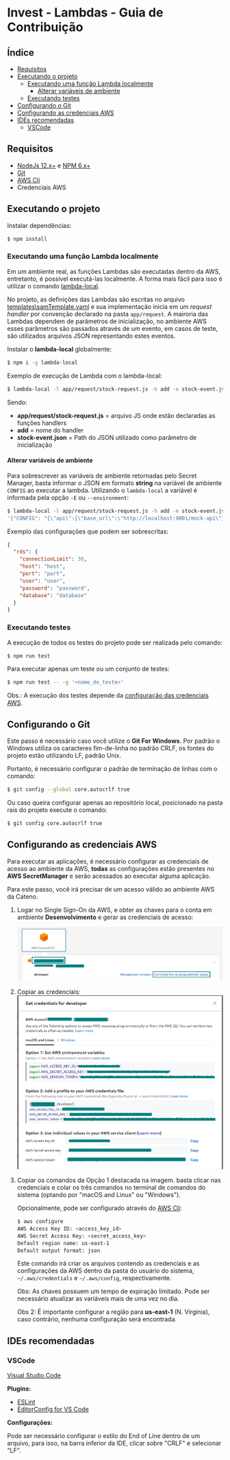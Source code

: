 # Invest - Lambdas - Guia de Contribuição <!-- omit in toc -->

## Índice <!-- omit in toc -->

- [Requisitos](#requisitos)
- [Executando o projeto](#executando-o-projeto)
  - [Executando uma função Lambda localmente](#executando-uma-função-lambda-localmente)
    - [Alterar variáveis de ambiente](#alterar-variáveis-de-ambiente)
  - [Executando testes](#executando-testes)
- [Configurando o Git](#configurando-o-git)
- [Configurando as credenciais AWS](#configurando-as-credenciais-aws)
- [IDEs recomendadas](#ides-recomendadas)
  - [VSCode](#vscode)

## Requisitos

- [NodeJs 12.x+][node] e [NPM 6.x+][npm]
- [Git][git]
- [AWS Cli][awscli]
- Credenciais AWS

## Executando o projeto

Instalar dependências:

```bash
$ npm install
```

### Executando uma função Lambda localmente

Em um ambiente real, as funções Lambdas são executadas dentro da AWS, entretanto, é possível executá-las localmente. A forma mais fácil para isso é utilizar o comando [lambda-local].

No projeto, as definições das Lambdas são escritas no arquivo [templates\samTemplate.yaml](templates\samTemplate.yaml) e sua implementação inicia em um _request handler_ por convenção declarado na pasta `app/request`. A mairoria das Lambdas dependem de parâmetros de inicialização, no ambiente AWS esses parâmetros são passados através de um evento, em casos de teste, são utilizados arquivos JSON representando estes eventos.

Instalar o **lambda-local** globalmente:

```bash
$ npm i -g lambda-local
```

Exemplo de execução de Lambda com o lambda-local:

```bash
$ lambda-local -l app/request/stock-request.js -h add -e stock-event.json -t 300
```

Sendo:

- **app/request/stock-request.js** = arquivo JS onde estão declaradas as funções handlers
- **add** = nome do handler
- **stock-event.json** = Path do JSON utilizado como parâmetro de inicialização

#### Alterar variáveis de ambiente

Para sobrescrever as variáveis de ambiente retornadas pelo Secret Manager, basta informar o JSON em formato **string** na variável de ambiente `CONFIG` ao executar a lambda. Utilizando o `lambda-local` a variável é informada pela opção `-E` ou `--environment`:

```bash
$ lambda-local -l app/request/stock-request.js -h add -e stock-event.json -t 300 -E
'{"CONFIG": "{\"api\":{\"base_url\":\"http://localhost:9001/mock-api\"}}"}'
```

Exemplo das configurações que podem ser sobrescritas:

```json
{
  "rds": {
    "connectionLimit": 30,
    "host": "host",
    "port": "port",
    "user": "user",
    "password": "password",
    "database": "database"
  }
}
```

### Executando testes

A execução de todos os testes do projeto pode ser realizada pelo comando:

```bash
$ npm run test
```

Para executar apenas um teste ou um conjunto de testes:

```bash
$ npm run test -- -g '<nome_do_teste>'
```

Obs.: A execução dos testes depende da [configuração das credenciais AWS](#configurando-as-credenciais-aws).

## Configurando o Git

Este passo é necessário caso você utilize o <b>Git For Windows</b>. Por padrão o Windows utiliza os caracteres fim-de-linha no padrão CRLF, os fontes do projeto estão utilizando LF, padrão Unix.

Portanto, é necessário configurar o padrão de terminação de linhas com o comando:

```bash
$ git config --global core.autocrlf true
```

Ou caso queira configurar apenas ao repositório local, posicionado na pasta raís do projeto execute o comando:

```bash
$ git config core.autocrlf true
```

## Configurando as credenciais AWS

Para executar as aplicações, é necessário configurar as credenciais de acesso ao ambiente da AWS, **todas** as configurações estão presentes no **AWS SecretManager** e serão acessados ao executar alguma aplicação.

Para este passo, você irá precisar de um acesso válido ao ambiente AWS da Cateno.

1. Logar no Single Sign-On da AWS, e obter as chaves para o conta em ambiente **Desenvolvimento** e gerar as credenciais de acesso:

   ![AWS Single Sign-On > AWS Account > PrePagoDevAccount > command line or programmatic access](./.docs/imgs/aws_credenciais_1.png)

2. Copiar as credenciais:
   ![Get credentials for developer](./.docs/imgs/aws_credenciais_2.png)

3. Copiar os comandos da Opção 1 destacada na imagem. basta clicar nas credenciais e colar os três comandos no terminal de comandos do sistema (optando por "macOS and Linux" ou "Windows").

   Opcionalmente, pode ser configurado através do [AWS Cli][awscli]:

   ```bash
   $ aws configure
   AWS Access Key ID: <access_key_id>
   AWS Secret Access Key: <secret_access_key>
   Default region name: us-east-1
   Default output format: json
   ```

   Este comando irá criar os arquivos contendo as credenciais e as configurações da AWS dentro da pasta do usuário do sistema, `~/.aws/credentials` e `~/.aws/config`, respectivamente.

   Obs: As chaves possuem um tempo de expiração limitado. Pode ser necessário atualizar as variáveis mais de uma vez no dia.

   Obs 2: É importante configurar a região para **us-east-1** (N. Virginia), caso contrário, nenhuma configuração será encontrada.

## IDEs recomendadas

### VSCode

[Visual Studio Code][vscode]

<b>Plugins:</b>

- [ESLint][eslint]
- [EditorConfig for VS Code][editorconfig]

<b>Configurações:</b>

Pode ser necessário configurar o estilo do End of Line dentro de um arquivo, para isso, na barra inferior da IDE, clicar sobre "CRLF" e selecionar "LF".

[lambda-local]: https://www.npmjs.com/package/lambda-local
[eslint]: https://marketplace.visualstudio.com/items?itemName=dbaeumer.vscode-eslint
[editorconfig]: https://marketplace.visualstudio.com/items?itemName=EditorConfig.EditorConfig
[git]: https://git-scm.com/
[node]: https://nodejs.org/en/download/
[npm]: https://www.npmjs.com/
[vscode]: https://code.visualstudio.com/download
[awscli]: https://aws.amazon.com/pt/cli/
